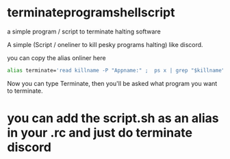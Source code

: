 # terminateprogramshellscript
a simple program / script to terminate halting software


A simple (Script /  oneliner to kill pesky programs halting) like discord.

you can copy the alias onliner here
```bash
alias terminate='read killname -P "Appname:" ;  ps x | grep "$killname" | grep -o "[0-9]*[\ ][\?]" |   grep -o "[0-9]*" | xargs -I {} kill -9 {}'
```
Now you can type Terminate, 
then you'll be asked what program you want to terminate.



# you can add the script.sh as an alias in your .rc and just do terminate discord
